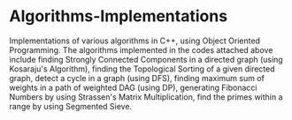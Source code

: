 # Algorithms-Implementations
Implementations of various algorithms in C++, using Object Oriented Programming.
The algorithms implemented in the codes attached above include finding Strongly Connected Components in a directed graph (using Kosaraju's Algorithm), finding the Topological Sorting of a given directed graph, detect a cycle in a graph (using DFS), finding maximum sum of weights in a path of weighted DAG (using DP), generating Fibonacci Numbers by using Strassen's Matrix Multiplication, find the primes within a range by using Segmented Sieve.
